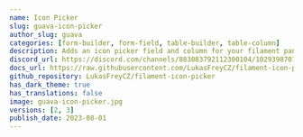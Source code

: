 ```yaml
---
name: Icon Picker
slug: guava-icon-picker
author_slug: guava
categories: [form-builder, form-field, table-builder, table-column]
description: Adds an icon picker field and column for your filament panel and form builder.
discord_url: https://discord.com/channels/883083792112300104/1029398707537449062
docs_url: https://raw.githubusercontent.com/LukasFreyCZ/filament-icon-picker/main/README.md
github_repository: LukasFreyCZ/filament-icon-picker
has_dark_theme: true
has_translations: false
image: guava-icon-picker.jpg
versions: [2, 3]
publish_date: 2023-08-01
---
```

